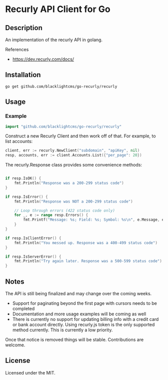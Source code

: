 # Recurly API Client for Go

## Description
An implementation of the recurly API in golang.

References
 * https://dev.recurly.com/docs/

## Installation
```
go get github.com/blacklightcms/go-recurly/recurly
```

## Usage

### Example

```go
import "github.com/blacklightcms/go-recurly/recurly"
```

Construct a new Recurly Client and then work off of that. For example, to list
accounts:
```go
client, err := recurly.NewClient("subdomain", "apiKey", nil)
resp, accounts, err := client.Accounts.List({"per_page": 20})
```

The recurly.Response class provides some convenience methods:
```go

if resp.IsOK() {
    fmt.Println("Response was a 200-299 status code")
}

if resp.IsError() {
    fmt.Println("Response was NOT a 200-299 status code")

    // Loop through errors (422 status code only)
    for _, e := range resp.Errors() {
        fmt.Printf("Message: %s; Field: %s; Symbol: %s\n", e.Message, e.Field, e.Symbol)
    }
}

if resp.IsClientError() {
    fmt.Println("You messed up. Response was a 400-499 status code")
}

if resp.IsServerError() {
    fmt.Println("Try again later. Response was a 500-599 status code")
}
```

## Notes
The API is still being finalized and may change over the coming weeks.
 * Support for paginating beyond the first page with cursors needs to be completed
 * Documentation and more usage examples will be coming as well
 * There is currently no support for updating billing info with a credit card or
 bank account directly. Using recurly.js token is the only supported method currently.
 This is currently a low priority.

Once that notice is removed things will be stable. Contributions are welcome.

## License
Licensed under the MIT.
